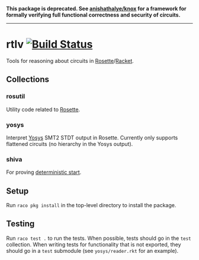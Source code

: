 **This package is deprecated. See [anishathalye/knox](https://github.com/anishathalye/knox) for a framework for formally verifying full functional correctness and security of circuits.**

---

# rtlv [![Build Status](https://github.com/anishathalye/rtlv/workflows/CI/badge.svg)](https://github.com/anishathalye/rtlv/actions?query=workflow%3ACI)

Tools for reasoning about circuits in [Rosette]/[Racket].

## Collections

### rosutil

Utility code related to [Rosette].

### yosys

Interpret [Yosys] SMT2 STDT output in Rosette. Currently only supports
flattened circuits (no hierarchy in the Yosys output).

### shiva

For proving [deterministic start][notary].

## Setup

Run `raco pkg install` in the top-level directory to install the package.

## Testing

Run `raco test .` to run the tests. When possible, tests should go in the
`test` collection. When writing tests for functionality that is not exported,
they should go in a `test` submodule (see `yosys/reader.rkt` for an example).

[Rosette]: https://github.com/emina/rosette
[Racket]: https://racket-lang.org/
[Yosys]: https://github.com/YosysHQ/yosys
[notary]: https://github.com/anishathalye/notary
